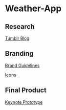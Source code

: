 # Weather-App

## Research
[Tumblr Blog](https://csd3sign.tumblr.com/tagged/ixd303)

## Branding
[Brand Guidelines](https://github.com/CSD3SIGN/Weather-App/blob/master/Brand%20Guidelines.pdf)

[Icons](https://csd3sign.tumblr.com/image/173685595258)

## Final Product
[Keynote Prototype]()
